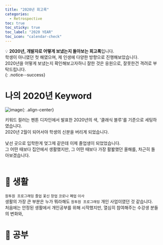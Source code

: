 ```yaml
---
title: "2020년 회고록"
categories:
  - Retrospective
toc: true
toc_sticky: true
toc_label: "2020 YEAR"
toc_icon: "calendar-check"
---
```


💡 **2020년, 개발자로 어떻게 보냈는지 돌아보는 회고록**입니다.<br>
학생이 아니였던 첫 해였으며, 제 인생에 다양한 방향으로 진행해보았습니다.<br>
2020년을 어떻게 보냈는지 확인해보고자하니 잘한 것은 응원으로, 잘못한건 격려로 부탁드립니다.<br>
{: .notice--success}

# 나의 2020년 Keyword

![image](https://user-images.githubusercontent.com/45550607/104864337-03d46500-597c-11eb-886c-883195725068.png){: .align-center}

키워드 컬러는 펜톤 디자인에서 발표한 2020년의 색, '클래식 블루'를 기준으로 세팅하였습니다.<br>
2020년 2월이 되어서야 학생의 신분을 버리게 되었습니다.<br>
<br>
낯선 곳으로 입학한게 엊그제 같은데 이제 졸업생이 되었었습니다.<br>
그 어떤 때보다 집안에서 생활했지만, 그 어떤 때보다 가장 활봘했던 올해를, 차근히 돌아보겠습니다.<br>
<br>

# 🤗 생활

`원투원 프로그래밍` `졸업` `꽃신` `창업` `코로나` `폐업` `이사`
<br>
생활의 가장 큰 부분은 누가 뭐라해도 `원투원 프로그래밍` 개인 사업이였던 것 같습니다.<br>
처음에는 안정된 생활에서 개인공부를 위해 시작했지만, 열심히 참여해주는 수강생 분들의 변화와,<br>



# 📖 공부